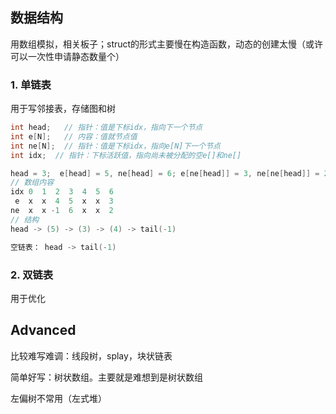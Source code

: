 ## 数据结构

用数组模拟，相关板子；struct的形式主要慢在构造函数，动态的创建太慢（或许可以一次性申请静态数量个）

### 1. 单链表

用于写邻接表，存储图和树

```cpp
int head;	// 指针：值是下标idx，指向下一个节点
int e[N];	// 内容：值就节点值
int ne[N];	// 指针：值是下标idx，指向e[N]下一个节点
int idx;  // 指针：下标活跃值，指向尚未被分配的空e[]和ne[]

head = 3;  e[head] = 5, ne[head] = 6; e[ne[head]] = 3, ne[ne[head]] = 2; e[ne[ne[head]]] = 4, ne[ne[ne[head]]] = -1
// 数组内容
idx 0  1  2  3  4  5  6
 e  x  x  4  5  x  x  3
ne  x  x -1  6  x  x  2
// 结构
head -> (5) -> (3) -> (4) -> tail(-1)

空链表： head -> tail(-1)

```

### 2. 双链表

用于优化

## Advanced

比较难写难调：线段树，splay，块状链表

简单好写：树状数组。主要就是难想到是树状数组

左偏树不常用（左式堆）
